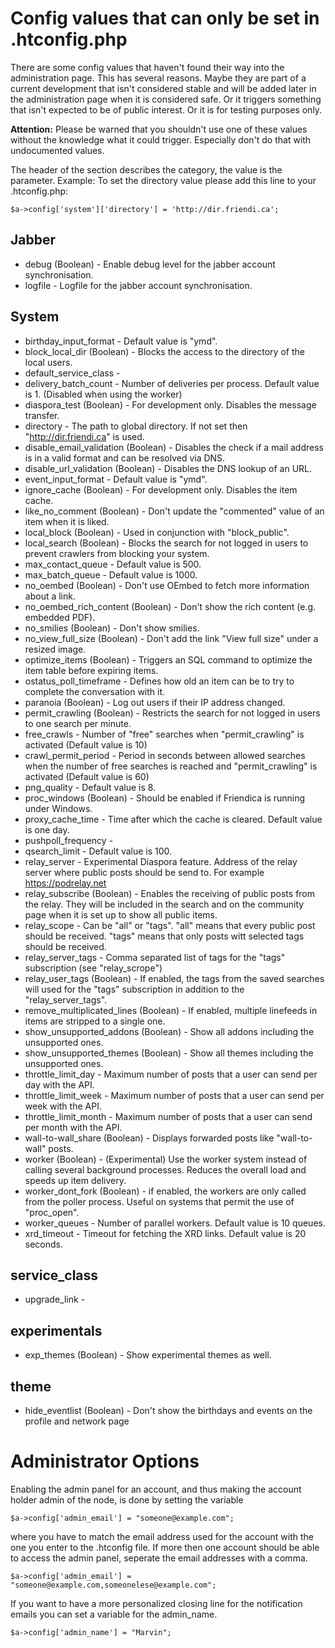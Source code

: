 Config values that can only be set in .htconfig.php
===================================================

There are some config values that haven't found their way into the administration page. This has several reasons. Maybe they are part of a 
current development that isn't considered stable and will be added later in the administration page when it is considered safe. Or it triggers 
something that isn't expected to be of public interest. Or it is for testing purposes only.

**Attention:** Please be warned that you shouldn't use one of these values without the knowledge what it could trigger. Especially don't do that with 
undocumented values.

The header of the section describes the category, the value is the parameter. Example: To set the directory value please add this 
line to your .htconfig.php:

    $a->config['system']['directory'] = 'http://dir.friendi.ca';



## Jabber ##
* debug (Boolean) - Enable debug level for the jabber account synchronisation.
* logfile - Logfile for the jabber account synchronisation.

## System ##

* birthday_input_format - Default value is "ymd".
* block_local_dir (Boolean) - Blocks the access to the directory of the local users.
* default_service_class - 
* delivery_batch_count - Number of deliveries per process. Default value is 1. (Disabled when using the worker)
* diaspora_test (Boolean) - For development only. Disables the message transfer.
* directory - The path to global directory. If not set then "http://dir.friendi.ca" is used.
* disable_email_validation (Boolean) - Disables the check if a mail address is in a valid format and can be resolved via DNS.
* disable_url_validation (Boolean) - Disables the DNS lookup of an URL.
* event_input_format - Default value is "ymd".
* ignore_cache (Boolean) - For development only. Disables the item cache.
* like_no_comment (Boolean) - Don't update the "commented" value of an item when it is liked.
* local_block (Boolean) - Used in conjunction with "block_public".
* local_search (Boolean) - Blocks the search for not logged in users to prevent crawlers from blocking your system.
* max_contact_queue - Default value is 500.
* max_batch_queue - Default value is 1000.
* no_oembed (Boolean) - Don't use OEmbed to fetch more information about a link.
* no_oembed_rich_content (Boolean) - Don't show the rich content (e.g. embedded PDF).
* no_smilies (Boolean) - Don't show smilies.
* no_view_full_size (Boolean) - Don't add the link "View full size" under a resized image.
* optimize_items (Boolean) - Triggers an SQL command to optimize the item table before expiring items.
* ostatus_poll_timeframe - Defines how old an item can be to try to complete the conversation with it.
* paranoia (Boolean) - Log out users if their IP address changed.
* permit_crawling (Boolean) - Restricts the search for not logged in users to one search per minute.
* free_crawls - Number of "free" searches when "permit_crawling" is activated (Default value is 10)
* crawl_permit_period - Period in seconds between allowed searches when the number of free searches is reached and "permit_crawling" is activated (Default value is 60)
* png_quality - Default value is 8.
* proc_windows (Boolean) - Should be enabled if Friendica is running under Windows.
* proxy_cache_time - Time after which the cache is cleared. Default value is one day.
* pushpoll_frequency - 
* qsearch_limit - Default value is 100.
* relay_server - Experimental Diaspora feature. Address of the relay server where public posts should be send to. For example https://podrelay.net
* relay_subscribe (Boolean) - Enables the receiving of public posts from the relay. They will be included in the search and on the community page when it is set up to show all public items.
* relay_scope - Can be "all" or "tags". "all" means that every public post should be received. "tags" means that only posts witt selected tags should be received.
* relay_server_tags - Comma separated list of tags for the "tags" subscription (see "relay_scrope")
* relay_user_tags (Boolean) - If enabled, the tags from the saved searches will used for the "tags" subscription in addition to the "relay_server_tags".
* remove_multiplicated_lines (Boolean) - If enabled, multiple linefeeds in items are stripped to a single one.
* show_unsupported_addons (Boolean) - Show all addons including the unsupported ones.
* show_unsupported_themes (Boolean) - Show all themes including the unsupported ones.
* throttle_limit_day - Maximum number of posts that a user can send per day with the API.
* throttle_limit_week - Maximum number of posts that a user can send per week with the API.
* throttle_limit_month - Maximum number of posts that a user can send per month with the API.
* wall-to-wall_share (Boolean) - Displays forwarded posts like "wall-to-wall" posts.
* worker (Boolean) - (Experimental) Use the worker system instead of calling several background processes. Reduces the overall load and speeds up item delivery.
* worker_dont_fork (Boolean) - if enabled, the workers are only called from the poller process. Useful on systems that permit the use of "proc_open".
* worker_queues - Number of parallel workers. Default value is 10 queues.
* xrd_timeout - Timeout for fetching the XRD links. Default value is 20 seconds.

## service_class ##

* upgrade_link - 

## experimentals ##

* exp_themes (Boolean) - Show experimental themes as well.

## theme ##

* hide_eventlist (Boolean) - Don't show the birthdays and events on the profile and network page

# Administrator Options #

Enabling the admin panel for an account, and thus making the account holder
admin of the node, is done by setting the variable

    $a->config['admin_email'] = "someone@example.com";

where you have to match the email address used for the account with the one you
enter to the .htconfig file. If more then one account should be able to access
the admin panel, seperate the email addresses with a comma.

    $a->config['admin_email'] = "someone@example.com,someonelese@example.com";

If you want to have a more personalized closing line for the notification
emails you can set a variable for the admin_name.

    $a->config['admin_name'] = "Marvin";

